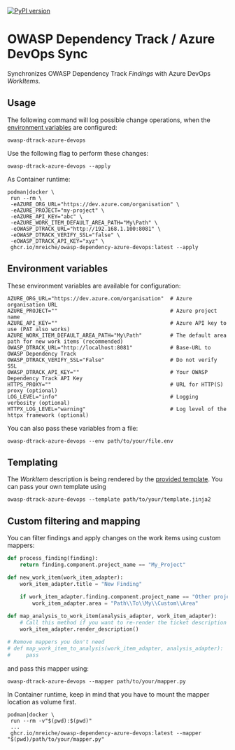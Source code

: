 [![PyPI version](https://badge.fury.io/py/owasp-dependency-azure-devops.svg)](https://badge.fury.io/py/owasp-dependency-azure-devops)

# OWASP Dependency Track / Azure DevOps Sync

Synchronizes OWASP Dependency Track *Findings* with Azure DevOps *WorkItems*.

## Usage

The following command will log possible change operations, when the [environment variables](#environment-variables) are configured:
```shell
owasp-dtrack-azure-devops
```

Use the following flag to perform these changes:
```shell
owasp-dtrack-azure-devops --apply
```

As Container runtime:

```shell
podman|docker \
 run --rm \
 -eAZURE_ORG_URL="https://dev.azure.com/organisation" \
 -eAZURE_PROJECT="my-project" \
 -eAZURE_API_KEY="abc" \
 -eAZURE_WORK_ITEM_DEFAULT_AREA_PATH="My\Path" \
 -eOWASP_DTRACK_URL="http://192.168.1.100:8081" \
 -eOWASP_DTRACK_VERIFY_SSL="false" \
 -eOWASP_DTRACK_API_KEY="xyz" \
 ghcr.io/mreiche/owasp-dependency-azure-devops:latest --apply
```

## Environment variables

These environment variables are available for configuration:

```shell
AZURE_ORG_URL="https://dev.azure.com/organisation"  # Azure organisation URL
AZURE_PROJECT=""                                    # Azure project name
AZURE_API_KEY=""                                    # Azure API key to use (PAT also works)
AZURE_WORK_ITEM_DEFAULT_AREA_PATH="My\Path"         # The default area path for new work items (recommended)
OWASP_DTRACK_URL="http://localhost:8081"            # Base-URL to OWASP Dependency Track
OWASP_DTRACK_VERIFY_SSL="False"                     # Do not verify SSL
OWASP_DTRACK_API_KEY=""                             # Your OWASP Dependency Track API Key
HTTPS_PROXY=""                                      # URL for HTTP(S) proxy (optional)
LOG_LEVEL="info"                                    # Logging verbosity (optional)
HTTPX_LOG_LEVEL="warning"                           # Log level of the httpx framework (optional)
```

You can also pass these variables from a file:
```shell
owasp-dtrack-azure-devops --env path/to/your/file.env
```


## Templating

The *WorkItem* description is being rendered by the [provided template](owasp_dt_sync/templates/work_item.html.jinja2).
You can pass your own template using
```shell
owasp-dtrack-azure-devops --template path/to/your/template.jinja2
```

## Custom filtering and mapping

You can filter findings and apply changes on the work items using custom mappers:

```python
def process_finding(finding):
    return finding.component.project_name == "My_Project"

def new_work_item(work_item_adapter):
    work_item_adapter.title = "New Finding"

    if work_item_adapter.finding.component.project_name == "Other project":
        work_item_adapter.area = "Path\\To\\My\\Custom\\Area"
        
def map_analysis_to_work_item(analysis_adapter, work_item_adapter):
    # Call this method if you want to re-render the ticket description from template
    work_item_adapter.render_description()

# Remove mappers you don't need
# def map_work_item_to_analysis(work_item_adapter, analysis_adapter):
#     pass
```
and pass this mapper using:
```shell
owasp-dtrack-azure-devops --mapper path/to/your/mapper.py
```

In Container runtime, keep in mind that you have to mount the mapper location as volume first.
```shell
podman|docker \
 run --rm -v"$(pwd):$(pwd)"
 ...
 ghcr.io/mreiche/owasp-dependency-azure-devops:latest --mapper "$(pwd)/path/to/your/mapper.py"
```
